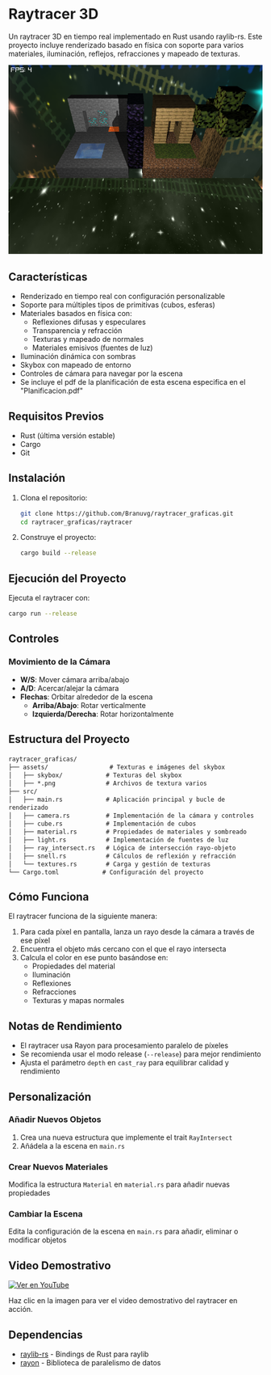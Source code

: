 # Raytracer 3D

Un raytracer 3D en tiempo real implementado en Rust usando raylib-rs. Este proyecto incluye renderizado basado en física con soporte para varios materiales, iluminación, reflejos, refracciones y mapeado de texturas.

![Gameplay Screenshot](scene_photo.png)

## Características

- Renderizado en tiempo real con configuración personalizable
- Soporte para múltiples tipos de primitivas (cubos, esferas)
- Materiales basados en física con:
  - Reflexiones difusas y especulares
  - Transparencia y refracción
  - Texturas y mapeado de normales
  - Materiales emisivos (fuentes de luz)
- Iluminación dinámica con sombras
- Skybox con mapeado de entorno
- Controles de cámara para navegar por la escena
- Se incluye el pdf de la planificación de esta escena especifica en el "Planificacion.pdf"

## Requisitos Previos

- Rust (última versión estable)
- Cargo
- Git

## Instalación

1. Clona el repositorio:
   ```bash
   git clone https://github.com/Branuvg/raytracer_graficas.git
   cd raytracer_graficas/raytracer
   ```

2. Construye el proyecto:
   ```bash
   cargo build --release
   ```

## Ejecución del Proyecto

Ejecuta el raytracer con:
```bash
cargo run --release
```

## Controles

### Movimiento de la Cámara
- **W/S**: Mover cámara arriba/abajo
- **A/D**: Acercar/alejar la cámara
- **Flechas**: Orbitar alrededor de la escena
  - **Arriba/Abajo**: Rotar verticalmente
  - **Izquierda/Derecha**: Rotar horizontalmente

## Estructura del Proyecto

```
raytracer_graficas/
├── assets/                 # Texturas e imágenes del skybox
│   ├── skybox/            # Texturas del skybox
│   ├── *.png              # Archivos de textura varios
├── src/
│   ├── main.rs            # Aplicación principal y bucle de renderizado
│   ├── camera.rs          # Implementación de la cámara y controles
│   ├── cube.rs            # Implementación de cubos
│   ├── material.rs        # Propiedades de materiales y sombreado
│   ├── light.rs           # Implementación de fuentes de luz
│   ├── ray_intersect.rs   # Lógica de intersección rayo-objeto
│   ├── snell.rs           # Cálculos de reflexión y refracción
│   └── textures.rs        # Carga y gestión de texturas
└── Cargo.toml            # Configuración del proyecto
```

## Cómo Funciona

El raytracer funciona de la siguiente manera:
1. Para cada píxel en pantalla, lanza un rayo desde la cámara a través de ese píxel
2. Encuentra el objeto más cercano con el que el rayo intersecta
3. Calcula el color en ese punto basándose en:
   - Propiedades del material
   - Iluminación
   - Reflexiones
   - Refracciones
   - Texturas y mapas normales

## Notas de Rendimiento

- El raytracer usa Rayon para procesamiento paralelo de píxeles
- Se recomienda usar el modo release (`--release`) para mejor rendimiento
- Ajusta el parámetro `depth` en `cast_ray` para equilibrar calidad y rendimiento

## Personalización

### Añadir Nuevos Objetos
1. Crea una nueva estructura que implemente el trait `RayIntersect`
2. Añádela a la escena en `main.rs`

### Crear Nuevos Materiales
Modifica la estructura `Material` en `material.rs` para añadir nuevas propiedades

### Cambiar la Escena
Edita la configuración de la escena en `main.rs` para añadir, eliminar o modificar objetos

## Video Demostrativo
[![Ver en YouTube](https://img.youtube.com/vi/JT5SvBCQtR4/maxresdefault.jpg)](https://youtu.be/JT5SvBCQtR4)

Haz clic en la imagen para ver el video demostrativo del raytracer en acción.

## Dependencias

- [raylib-rs](https://github.com/deltaphc/raylib-rs) - Bindings de Rust para raylib
- [rayon](https://github.com/rayon-rs/rayon) - Biblioteca de paralelismo de datos